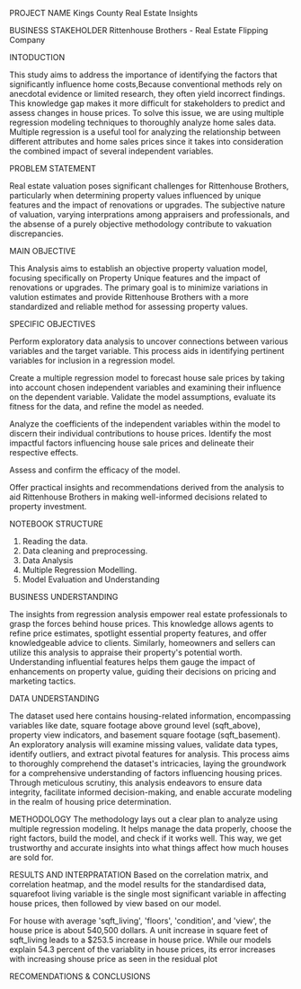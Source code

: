 PROJECT NAME
Kings County Real Estate Insights


BUSINESS STAKEHOLDER
Rittenhouse Brothers - Real Estate Flipping Company

INTODUCTION

This study aims to address the importance of identifying the factors that significantly influence home costs,Because conventional methods rely on anecdotal evidence or limited research, they often yield incorrect findings. This knowledge gap makes it more difficult for stakeholders to predict and assess changes in house prices. To solve this issue, we are using multiple regression modeling techniques to thoroughly analyze home sales data. Multiple regression is a useful tool for analyzing the relationship between different attributes and home sales prices since it takes into consideration the combined impact of several independent variables.


PROBLEM STATEMENT

Real estate valuation poses significant challenges for Rittenhouse Brothers, particularly when determining property values influenced by unique features and the impact of renovations or upgrades. The subjective nature of valuation, varying interprations among appraisers and professionals, and the absense of a purely objective methodology contribute to vakuation discrepancies.

MAIN OBJECTIVE

This Analysis aims to establish an objective property valuation model, focusing specifically on Property Unique features and the impact of renovations or upgrades. The primary goal is to minimize variations in valution estimates and provide Rittenhouse Brothers with a more standardized and reliable method for assessing property values.

SPECIFIC OBJECTIVES

Perform exploratory data analysis to uncover connections between various variables and the target variable. This process aids in identifying pertinent variables for inclusion in a regression model.

Create a multiple regression model to forecast house sale prices by taking into account chosen independent variables and examining their influence on the dependent variable. Validate the model assumptions, evaluate its fitness for the data, and refine the model as needed.

Analyze the coefficients of the independent variables within the model to discern their individual contributions to house prices. Identify the most impactful factors influencing house sale prices and delineate their respective effects.

Assess and confirm the efficacy of the model.

Offer practical insights and recommendations derived from the analysis to aid Rittenhouse Brothers in making well-informed decisions related to property investment.


NOTEBOOK STRUCTURE
1. Reading the data.
2. Data cleaning and preprocessing.
3. Data Analysis
4. Multiple Regression Modelling.
5. Model Evaluation and Understanding
   



BUSINESS UNDERSTANDING

The insights from regression analysis empower real estate professionals to grasp the forces behind house prices. This knowledge allows agents to refine price estimates, spotlight essential property features, and offer knowledgeable advice to clients. Similarly, homeowners and sellers can utilize this analysis to appraise their property's potential worth. Understanding influential features helps them gauge the impact of enhancements on property value, guiding their decisions on pricing and marketing tactics.


DATA UNDERSTANDING

The dataset used here contains housing-related information, encompassing variables like date, square footage above ground level (sqft_above), property view indicators, and basement square footage (sqft_basement). An exploratory analysis will examine missing values, validate data types, identify outliers, and extract pivotal features for analysis. This process aims to thoroughly comprehend the dataset's intricacies, laying the groundwork for a comprehensive understanding of factors influencing housing prices. Through meticulous scrutiny, this analysis endeavors to ensure data integrity, facilitate informed decision-making, and enable accurate modeling in the realm of housing price determination.

METHODOLOGY
The methodology lays out a clear plan to analyze using multiple regression modeling. It helps manage the data properly, choose the right factors, build the model, and check if it works well. This way, we get trustworthy and accurate insights into what things affect how much houses are sold for.

RESULTS AND INTERPRATATION
Based on the correlation matrix, and correlation heatmap, and the model results for the standardised data, squarefoot living variable is the single most significant variable in affecting house prices, then followed by view based on our model.

For house with average 'sqft_living', 'floors', 'condition', and 'view', the house price is about 540,500 dollars. A unit increase in square feet of sqft_living leads to a $253.5 increase in house price. While our models explain 54.3 percent of the variablity in house prices, its error increases with increasing shouse price as seen in the residual plot

RECOMENDATIONS & CONCLUSIONS
